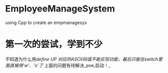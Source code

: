# EmployeeManageSystem
using Cpp to create an empmanagesys
# 第一次的尝试，学到不少
不知道为什么用*define UP 对应的ASCII码值不能实现功能，最后只能在switch里面直接用'w'、's'了*
上面的问题有待解决_poe,启动！_
